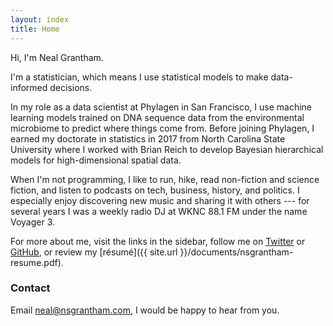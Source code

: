 ```yaml
---
layout: index
title: Home
---
```


Hi, I'm Neal Grantham.

I'm a statistician, which means I use statistical models to make data-informed decisions.

In my role as a data scientist at Phylagen in San Francisco, I use machine learning models trained on DNA sequence data from the environmental microbiome to predict where things come from. Before joining Phylagen, I earned my doctorate in statistics in 2017 from North Carolina State University where I worked with Brian Reich to develop Bayesian hierarchical models for high-dimensional spatial data.

When I'm not programming, I like to run, hike, read non-fiction and science fiction, and listen to podcasts on tech, business, history, and politics. I especially enjoy discovering new music and sharing it with others --- for several years I was a weekly radio DJ at WKNC 88.1 FM under the name Voyager 3.

For more about me, visit the links in the sidebar, follow me on [Twitter](http://twitter.com/nsgrantham) or [GitHub](http://github.com/nsgrantham), or review my [résumé]({{ site.url }}/documents/nsgrantham-resume.pdf).

### Contact

Email <a href="mailto:neal@nsgrantham.com">neal@nsgrantham.com</a>, I would be happy to hear from you.
